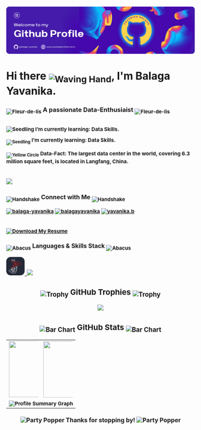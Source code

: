<!-- BANNER IMAGE -->
![Header](gh-banner.png)

<!-- HEADING 1 -->
<h1 align="left">
Hi there <sub><img src="https://raw.githubusercontent.com/Tarikul-Islam-Anik/Animated-Fluent-Emojis/master/Emojis/Hand%20gestures/Waving%20Hand.png" alt="Waving Hand" width="45" height="45"/></sub>, I'm Balaga Yavanika.</h1>

<!-- HEADING 2 -->
<h3 align="left"><sub><img src="https://raw.githubusercontent.com/Tarikul-Islam-Anik/Animated-Fluent-Emojis/master/Emojis/Symbols/Fleur-de-lis.png" alt="Fleur-de-lis" width="20" height="20"/></sub> A passionate Data-Enthusiaist <sub><img src="https://raw.githubusercontent.com/Tarikul-Islam-Anik/Animated-Fluent-Emojis/master/Emojis/Symbols/Fleur-de-lis.png" alt="Fleur-de-lis" width="20" height="20"/></sub</h3>
<br>
<br>
<!-- PERSONAL INFO -->
<img src="https://raw.githubusercontent.com/Tarikul-Islam-Anik/Animated-Fluent-Emojis/master/Emojis/Animals/Seedling.png" alt="Seedling" width="20" height="20" /> I’m currently learning: Data Skills.
<br>
<p align="left">
<sub><img src="https://raw.githubusercontent.com/Tarikul-Islam-Anik/Animated-Fluent-Emojis/master/Emojis/Animals/Seedling.png" alt="Seedling" width="20" height="20"/></sub> I’m currently learning: Data Skills.
</p>
<p align="left">
<sub><img src="https://raw.githubusercontent.com/Tarikul-Islam-Anik/Animated-Fluent-Emojis/master/Emojis/Symbols/Yellow%20Circle.png" alt="Yellow Circle" width="20"     height="20"/></sub> Data-Fact: The largest data center in the world, covering 6.3 million square feet, is located in Langfang, China.
</p>
<br>
<!-- PROFILE VIEWS -->
<div align="left">
<a href="https://visitcount.itsvg.in">
<img src="https://visitcount.itsvg.in/api?id=balaga-yavanika&label=Yavi's%20Profile%20Views&icon=3&pretty=true" width=auto /></a>
</div>
<!--
<p align="left">
  <img src="https://komarev.com/ghpvc/?username=balaga-yavanika&label=Profile%20views&color=0e75b6&style=for-the-badge&color=ff69b4" alt="balaga-yavanika"/>
</p> -->

<!-- CONNECT WITH ME -->
<h3 align="left"><sub><img src="https://raw.githubusercontent.com/Tarikul-Islam-Anik/Animated-Fluent-Emojis/master/Emojis/Hand%20gestures/Handshake.png" alt="Handshake" width="25" height="25"/></sub> Connect with Me <sub><img src="https://raw.githubusercontent.com/Tarikul-Islam-Anik/Animated-Fluent-Emojis/master/Emojis/Hand%20gestures/Handshake.png" alt="Handshake" width="25" height="25"/></sub></h3>

<div align="left">
<a href="https://linkedin.com/in/balaga-yavanika" target="blank">
<img src="https://raw.githubusercontent.com/rahuldkjain/github-profile-readme-generator/master/src/images/icons/Social/linked-in-alt.svg" alt="balaga-yavanika" height="30" width="40" /></a>
  
<a href="https://www.behance.net/balagayavanika" target="blank">
<img src="https://raw.githubusercontent.com/rahuldkjain/github-profile-readme-generator/master/src/images/icons/Social/behance.svg" alt="balagayavanika" height="30" width="40" /></a>

<a href="https://instagram.com/yavanika.b" target="blank">
<img src="https://raw.githubusercontent.com/rahuldkjain/github-profile-readme-generator/master/src/images/icons/Social/instagram.svg" alt="yavanika.b" height="30" width="40" /></a>

</div>
<br />
<div>
  
[![Download My Resume](https://img.shields.io/badge/download_my_resume-8a2be2?style=for-the-badge&label=%E2%86%93&labelColor=%230073FF&color=%23FFB71B)](https://github.com/balaga-yavanika)
</div>

<!-- TOOLS | SKILLS -->
<h3 align="left"><sub><img src="https://raw.githubusercontent.com/Tarikul-Islam-Anik/Animated-Fluent-Emojis/master/Emojis/Objects/Abacus.png" alt="Abacus" width="25" height="25" style="vertical-align:middle"/></sub> Languages & Skills Stack <sub><img src="https://raw.githubusercontent.com/Tarikul-Islam-Anik/Animated-Fluent-Emojis/master/Emojis/Objects/Abacus.png" alt="Abacus" width="25" height="25" style="vertical-align:middle"/></sub></h3>

<div align="left">

<a href="https://skillicons.dev" target="_blank">
<img src="sqlserver-SVG-icons.png" width="49" height="49"/>&nbsp;
  
<img src="https://skillicons.dev/icons?i=postgres,mysql,azure,aws,latex,py,ps,figma"/>
</a>

</div>

<!-- TROPHIES -->
<h2 align="center">
<sub><img src="https://raw.githubusercontent.com/Tarikul-Islam-Anik/Animated-Fluent-Emojis/master/Emojis/Activities/Trophy.png" alt="Trophy" width="30" height="30"/></sub> GitHub Trophies <sub><img src="https://raw.githubusercontent.com/Tarikul-Islam-Anik/Animated-Fluent-Emojis/master/Emojis/Activities/Trophy.png" alt="Trophy" width="30" height="30"/></sub></h2>
<div align="center">
  <img src="https://github-trophies.vercel.app/?username=balaga-yavanika&ma&row=1&&column=7&theme=darkhub&no-frame=true&no-bg=true&margin-w=4"/>
</div>

<!-- GITHUB STATS -->
<h2 align="center">
 <sub><img src="https://raw.githubusercontent.com/Tarikul-Islam-Anik/Animated-Fluent-Emojis/master/Emojis/Objects/Bar%20Chart.png" alt="Bar Chart" width="30" height="30"/></sub> GitHub Stats <sub><img src="https://raw.githubusercontent.com/Tarikul-Islam-Anik/Animated-Fluent-Emojis/master/Emojis/Objects/Bar%20Chart.png" alt="Bar Chart" width="30" height="30"/></sub>
</h2>
<table align="center"> <!-- TABLE STATS -->
  <tr>
    <td>
    <img src="https://github-readme-stats.vercel.app/api?username=balaga-yavanika&show_icons=true&theme=tokyonight&rank_icon=github&hide_border=true&include_all_commits=true&count_private=true&show=reviews&hide=contribs&" width="160%" height="150">
    </td>
    <th><img src="https://github-readme-streak-stats.herokuapp.com/?user=balaga-yavanika&theme=tokyonight&hide_border=true" width="120%" height="150"></th>
  </tr>
    <tr>
    <td colspan="2">
  <img src="http://github-profile-summary-cards.vercel.app/api/cards/profile-details?username=balaga-yavanika&theme=tokyonight" alt="Profile Summary Graph" width="100%" height="auto"/>
    </td>
  </tr>
</table>

<!-- THANKS -->
<h3 align= "center">
  <img src="https://raw.githubusercontent.com/Tarikul-Islam-Anik/Animated-Fluent-Emojis/master/Emojis/Activities/Party%20Popper.png" alt="Party Popper" width="25" height="25" /> Thanks for stopping by! <img src="https://raw.githubusercontent.com/Tarikul-Islam-Anik/Animated-Fluent-Emojis/master/Emojis/Activities/Party%20Popper.png" alt="Party Popper" width="25" height="25" />
</h3> 

<!--
**balaga-yavanika/balaga-yavanika** is a ✨ _special_ ✨ repository because its `README.md` (this file) appears on your GitHub profile.

Here are some ideas to get you started:

- 🔭 I’m currently working on ...
- 🌱 I’m currently learning ...
- 👯 I’m looking to collaborate on ...
- 🤔 I’m looking for help with ...
- 💬 Ask me about ...
- 📫 How to reach me: ...
- 😄 Pronouns: ...
- ⚡ Fun fact: ...
-->
